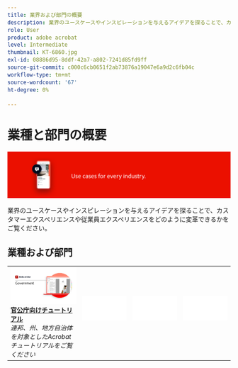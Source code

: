 ```yaml
---
title: 業界および部門の概要
description: 業界のユースケースやインスピレーションを与えるアイデアを探ることで、カスタマーエクスペリエンスや従業員エクスペリエンスをどのように変革できるかをご覧ください
role: User
product: adobe acrobat
level: Intermediate
thumbnail: KT-6860.jpg
exl-id: 08886d95-8ddf-42a7-a802-7241d85fd9ff
source-git-commit: c000c6cb0651f2ab73876a19047e6a9d2c6fb04c
workflow-type: tm+mt
source-wordcount: '67'
ht-degree: 0%

---
```


# 業種と部門の概要

![Acrobat Industry Image](../assets/Hero-Industry.png)

業界のユースケースやインスピレーションを与えるアイデアを探ることで、カスタマーエクスペリエンスや従業員エクスペリエンスをどのように変革できるかをご覧ください。

## 業種および部門

<table style="table-layout:fixed">
<tr>
  <td>
    <a href="gov/gov-overview.md">
      <img alt="官公庁向けチュートリアル" src="../assets/Government.png" />
    </a>
    <div>
    <a href="gov/gov-overview.md"><strong>官公庁向けチュートリアル</strong></a>
    </div>
    <em>連邦、州、地方自治体を対象としたAcrobatチュートリアルをご覧ください</em>
    <br>
  </td>
  <td>
   <img alt="スペーサー" src="../assets/Whitespacer.png" />
    <div>
    <br>
  </td>  
  <td>
   <img alt="スペーサー" src="../assets/Whitespacer.png" />
    <div>
    <br>
  </td>
  <td>
   <img alt="スペーサー" src="../assets/Whitespacer.png" />
    <div>
    <br>
  </td>
</tr>
</table>
